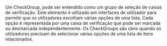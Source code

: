 Um CheckGroup, pode ser entendido como um grupo de seleção de caixas de verificação. Este elemento é utilizado em interfaces de utilizador para permitir que os utilizadores escolham várias opções de uma lista. Cada opção é representada por uma caixa de verificação que pode ser marcada ou desmarcada independentemente. Os CheckGroups são úteis quando os utilizadores precisam de selecionar várias opções de uma lista de itens relacionados.
<br>
<br>
<br>
<br>

